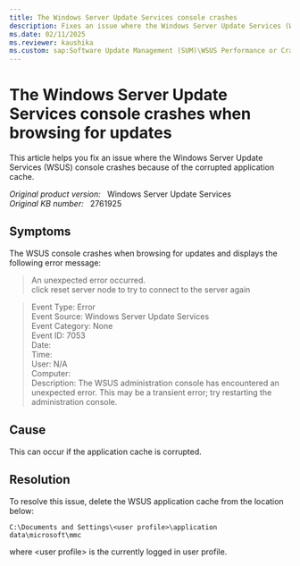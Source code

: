 ```yaml
---
title: The Windows Server Update Services console crashes
description: Fixes an issue where the Windows Server Update Services (WSUS) console crashes because of the corrupted application cache.
ms.date: 02/11/2025
ms.reviewer: kaushika
ms.custom: sap:Software Update Management (SUM)\WSUS Performance or Crashes
---
```

# The Windows Server Update Services console crashes when browsing for updates

This article helps you fix an issue where the Windows Server Update Services (WSUS) console crashes because of the corrupted application cache.

_Original product version:_ &nbsp; Windows Server Update Services  
_Original KB number:_ &nbsp; 2761925

## Symptoms

The WSUS console crashes when browsing for updates and displays the following error message:

> An unexpected error occurred.  
> click reset server node to try to connect to the server again

> Event Type: Error  
> Event Source: Windows Server Update Services  
> Event Category: None  
> Event ID: 7053  
> Date:  
> Time:  
> User: N/A  
> Computer:  
> Description: The WSUS administration console has encountered an unexpected error. This may be a transient error; try restarting the administration console.

## Cause

This can occur if the application cache is corrupted.

## Resolution

To resolve this issue, delete the WSUS application cache from the location below:

`C:\Documents and Settings\<user profile>\application data\microsoft\mmc`

where \<user profile> is the currently logged in user profile.
